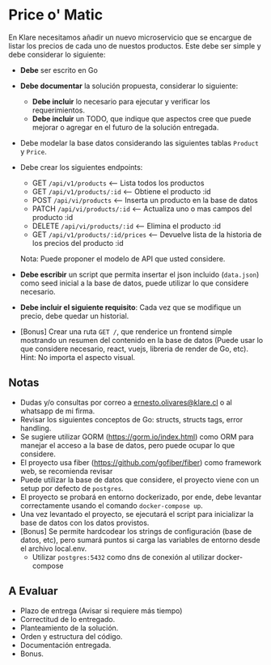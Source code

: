 # Price o' Matic

En Klare necesitamos añadir un nuevo microservicio que se encargue de listar los precios de cada uno de nuestos productos.
Este debe ser simple y debe considerar lo siguiente:

* **Debe** ser escrito en Go
* **Debe documentar** la solución propuesta, considerar lo siguiente:
  * **Debe incluir** lo necesario para ejecutar y verificar los requerimientos.
  * **Debe incluir** un TODO, que indique que aspectos cree que puede mejorar o agregar en el futuro de la solución entregada.
* Debe modelar la base datos considerando las siguientes tablas `Product` y `Price`.
* Debe crear los siguientes endpoints:
    * GET `/api/v1/products` <-- Lista todos los productos
    * GET `/api/v1/products/:id` <-- Obtiene el producto :id
    * POST `/api/vi/products` <-- Inserta un producto en la base de datos
    * PATCH `/api/vi/products/:id` <-- Actualiza uno o mas campos del producto :id
    * DELETE `/api/vi/products/:id` <-- Elimina el producto :id
    * GET `/api/v1/products/:id/prices` <-- Devuelve lista de la historia de los precios del producto :id

    Nota: Puede proponer el modelo de API que usted considere.

* **Debe escribir** un script que permita insertar el json incluido (`data.json`) como seed inicial a la base de datos, puede utilizar lo que considere necesario.
* **Debe incluir el siguiente requisito**: Cada vez que se modifique un precio, debe quedar un historial.
* [Bonus] Crear una ruta `GET /`, que renderice un frontend simple mostrando un resumen del contenido en la base de datos (Puede usar lo que considere necesario, react, vuejs, libreria de render de Go, etc). Hint: No importa el aspecto visual.

## Notas

* Dudas y/o consultas por correo a ernesto.olivares@klare.cl o al whatsapp de mi firma.
* Revisar los siguientes conceptos de Go: structs, structs tags, error handling.
* Se sugiere utilizar GORM (https://gorm.io/index.html) como ORM para manejar el acceso a la base de datos, pero puede ocupar lo que considere.
* El proyecto usa fiber (https://github.com/gofiber/fiber) como framework web, se recomienda revisar
* Puede utilizar la base de datos que considere, el proyecto viene con un setup por defecto de `postgres`.
* El proyecto se probará en entorno dockerizado, por ende, debe levantar correctamente usando el comando `docker-compose up`.
* Una vez levantado el proyecto, se ejecutará el script para inicializar la base de datos con los datos provistos.
* [Bonus] Se permite hardcodear los strings de configuración (base de datos, etc), pero sumará puntos si carga las variables de entorno desde el archivo local.env.
  * Utilizar `postgres:5432` como dns de conexión al utilizar docker-compose

## A Evaluar

* Plazo de entrega (Avisar si requiere más tiempo)
* Correctitud de lo entregado.
* Planteamiento de la solución.
* Orden y estructura del código.
* Documentación entregada.
* Bonus.